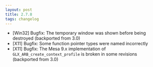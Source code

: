 ```yaml
---
layout: post
title: 2.7.8
tags: changelog
---
```


- \[Win32\] Bugfix: The temporary window was shown before being destroyed
  (backported from 3.0)
- \[X11\] Bugfix: Some function pointer types were named incorrectly
- \[X11\] Bugfix: The Mesa 9.x implementation of
  `GLX_ARB_create_context_profile` is broken in some revisions (backported
  from 3.0)
